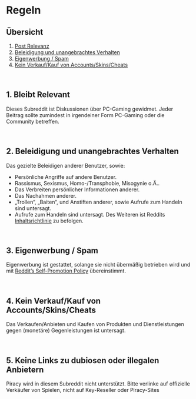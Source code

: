 # Regeln
## Übersicht
1. [Post Relevanz](#1-Post-Relevant)
2. [Beleidigung und unangebrachtes Verhalten](#2-Beleidigung-und-unangebrachtes-Verhalten)
3. [Eigenwerbung / Spam](#3-Eigenwerbung-/-Spam)
4. [Kein Verkauf/Kauf von Accounts/Skins/Cheats](#4-Kein-Verkauf/Kauf-von-Accounts/Skins/Cheats)

<br/>

## 1. Bleibt Relevant
Dieses Subreddit ist Diskussionen über PC-Gaming gewidmet. Jeder Beitrag sollte zumindest in irgendeiner Form PC-Gaming oder die Community betreffen.

<br/>

## 2. Beleidigung und unangebrachtes Verhalten
Das gezielte Beleidigen anderer Benutzer, sowie:
- Persönliche Angriffe auf andere Benutzer.
- Rassismus, Sexismus, Homo-/Transphobie, Misogynie o.Ä..
- Das Verbreiten persönlicher Informationen anderer.
- Das Nachahmen anderer.
- „Trollen“, „Baiten“, und Anstiften anderer, sowie Aufrufe zum Handeln sind untersagt.
- Aufrufe zum Handeln sind untersagt. Des Weiteren ist Reddits [Inhaltsrichtlinie](https://www.redditinc.com/policies/content-policy) zu befolgen.

<br/>

## 3. Eigenwerbung / Spam
Eigenwerbung ist gestattet, solange sie nicht übermäßig betrieben wird und mit [Reddit’s Self-Promotion Policy](https://www.reddit.com/wiki/selfpromotion) übereinstimmt.

<br/>

## 4. Kein Verkauf/Kauf von Accounts/Skins/Cheats
Das Verkaufen/Anbieten und Kaufen von Produkten und Dienstleistungen gegen (monetäre) Gegenleistungen ist untersagt.

<br/>

## 5. Keine Links zu dubiosen oder illegalen Anbietern
Piracy wird in diesem Subreddit nicht unterstützt. Bitte verlinke auf offizielle Verkäufer von Spielen, nicht auf Key-Reseller oder Piracy-Sites